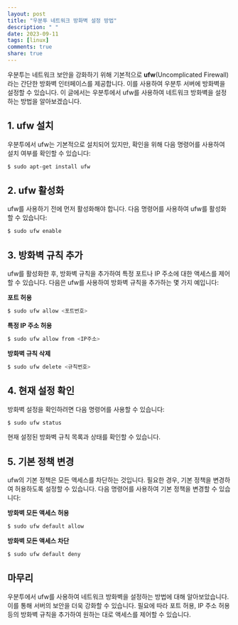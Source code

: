 ```yaml
---
layout: post
title: "우분투 네트워크 방화벽 설정 방법"
description: " "
date: 2023-09-11
tags: [linux]
comments: true
share: true
---
```


우분투는 네트워크 보안을 강화하기 위해 기본적으로 **ufw**(Uncomplicated Firewall)라는 간단한 방화벽 인터페이스를 제공합니다. 이를 사용하여 우분투 서버에 방화벽을 설정할 수 있습니다. 이 글에서는 우분투에서 ufw를 사용하여 네트워크 방화벽을 설정하는 방법을 알아보겠습니다.

## 1. ufw 설치

우분투에서 ufw는 기본적으로 설치되어 있지만, 확인을 위해 다음 명령어를 사용하여 설치 여부를 확인할 수 있습니다:

```bash
$ sudo apt-get install ufw
```

## 2. ufw 활성화

ufw를 사용하기 전에 먼저 활성화해야 합니다. 다음 명령어를 사용하여 ufw를 활성화할 수 있습니다:

```bash
$ sudo ufw enable
```

## 3. 방화벽 규칙 추가

ufw를 활성화한 후, 방화벽 규칙을 추가하여 특정 포트나 IP 주소에 대한 액세스를 제어할 수 있습니다. 다음은 ufw를 사용하여 방화벽 규칙을 추가하는 몇 가지 예입니다:

**포트 허용**

```bash
$ sudo ufw allow <포트번호>
```

**특정 IP 주소 허용**

```bash
$ sudo ufw allow from <IP주소>
```

**방화벽 규칙 삭제**

```bash
$ sudo ufw delete <규칙번호>
```

## 4. 현재 설정 확인

방화벽 설정을 확인하려면 다음 명령어를 사용할 수 있습니다:

```bash
$ sudo ufw status
```

현재 설정된 방화벽 규칙 목록과 상태를 확인할 수 있습니다.

## 5. 기본 정책 변경

ufw의 기본 정책은 모든 액세스를 차단하는 것입니다. 필요한 경우, 기본 정책을 변경하여 허용하도록 설정할 수 있습니다. 다음 명령어를 사용하여 기본 정책을 변경할 수 있습니다:

**방화벽 모든 액세스 허용**

```bash
$ sudo ufw default allow
```

**방화벽 모든 액세스 차단**

```bash
$ sudo ufw default deny
```

## 마무리

우분투에서 ufw를 사용하여 네트워크 방화벽을 설정하는 방법에 대해 알아보았습니다. 이를 통해 서버의 보안을 더욱 강화할 수 있습니다. 필요에 따라 포트 허용, IP 주소 허용 등의 방화벽 규칙을 추가하여 원하는 대로 액세스를 제어할 수 있습니다.